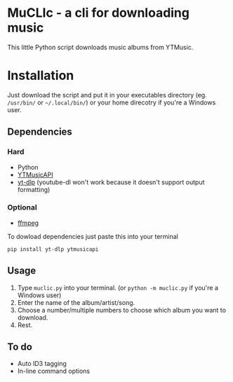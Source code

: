 # MuCLIc - a cli for downloading music
This little Python script downloads music albums from YTMusic.


# Installation

Just download the script and put it in your executables directory (eg. `/usr/bin/` or `~/.local/bin/`) or your home direcotry if you're a Windows user.

## Dependencies

### Hard
 - Python
 - [YTMusicAPI](https://github.com/sigma67/ytmusicapi)
 - [yt-dlp](https://github.com/yt-dlp/yt-dlp) (youtube-dl won't work because it doesn't support output formatting)
 
### Optional
 - [ffmpeg](https://github.com/FFmpeg/FFmpeg)
 
 To dowload dependencies just paste this into your terminal

    pip install yt-dlp ytmusicapi

## Usage

 1. Type `muclic.py` into your terminal. (or `python -m muclic.py` if you're a Windows user)
 2. Enter the name of the album/artist/song.
 3. Choose a number/multiple numbers to choose which album you want to download.
 4. Rest.

## To do

 - Auto ID3 tagging
 - In-line command options
